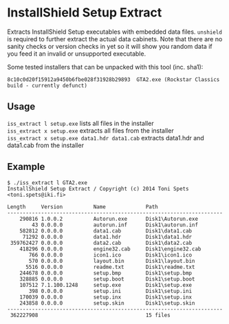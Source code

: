 InstallShield Setup Extract
===========================

Extracts InstallShield Setup executables with embedded data files. `unshield` is required to further extract the actual data cabinets. Note that there are no sanity checks or version checks in yet so it will show you random data if you feed it an invalid or unsupported executable.

Some tested installers that can be unpacked with this tool (inc. sha1):

    8c10c0d20f15912a9450b6fbe028f31928b29893  GTA2.exe (Rockstar Classics build - currently defunct)

Usage
-----
`iss_extract l setup.exe` lists all files in the installer  
`iss_extract x setup.exe` extracts all files from the installer  
`iss_extract x setup.exe data1.hdr data1.cab` extracts data1.hdr and data1.cab from the installer  

Example
-------
    $ ./iss_extract l GTA2.exe                                                                                                                                        
    InstallShield Setup Extract / Copyright (c) 2014 Toni Spets <toni.spets@iki.fi>
    
    Length     Version          Name             Path
    ----------------------------------------------------------------------
        290816 1.0.0.2          Autorun.exe      Disk1\Autorun.exe
            43 0.0.0.0          autorun.inf      Disk1\autorun.inf
        582812 0.0.0.0          data1.cab        Disk1\data1.cab
         71292 0.0.0.0          data1.hdr        Disk1\data1.hdr
     359762427 0.0.0.0          data2.cab        Disk1\data2.cab
        418296 0.0.0.0          engine32.cab     Disk1\engine32.cab
           766 0.0.0.0          icon1.ico        Disk1\icon1.ico
           570 0.0.0.0          layout.bin       Disk1\layout.bin
          5516 0.0.0.0          readme.txt       Disk1\readme.txt
        244678 0.0.0.0          setup.bmp        Disk1\setup.bmp
        328885 0.0.0.0          setup.boot       Disk1\setup.boot
        107512 7.1.100.1248     setup.exe        Disk1\setup.exe
           398 0.0.0.0          setup.ini        Disk1\setup.ini
        170039 0.0.0.0          setup.inx        Disk1\setup.inx
        243858 0.0.0.0          setup.skin       Disk1\setup.skin
    ----------------------------------------------------------------------
     362227908                                   15 files

